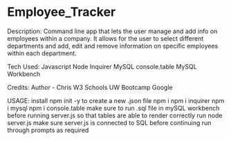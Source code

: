 # Employee_Tracker

Description:
Command line app that lets the user manage and add info on employees within a company. It allows for the user to select different departments and add, edit and remove information on specific employees within each department.

Tech Used:
Javascript
Node
Inquirer
MySQL
console.table
MySQL Workbench

Credits:
Author - Chris 
W3 Schools
UW Bootcamp
Google


USAGE:
install npm init -y to create a new .json file
npm i
npm i inquirer
npm i mysql
npm i console.table
make sure to run .sql file in mySQL workbench before running server.js so that tables are able to render correctly
run node server.js
make sure server.js is connected to SQL before continuing
run through prompts as required